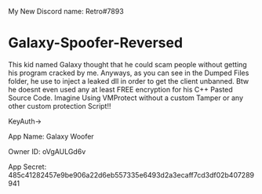 My New Discord name: Retro#7893

# Galaxy-Spoofer-Reversed

This kid named Galaxy thought that he could scam people without getting his program cracked by me. Anyways, as you can see in the Dumped Files folder, he use to inject a leaked dll in order to get the client unbanned. Btw he doesnt even used any at least FREE encryption for his C++ Pasted Source Code. Imagine Using VMProtect without a custom Tamper or any other custom protection Script!!


KeyAuth->

App Name: Galaxy Woofer

Owner ID: oVgAULGd6v

App Secret: 485c41282457e9be906a22d6eb557335e6493d2a3ecaff7cd3df02b407289941

